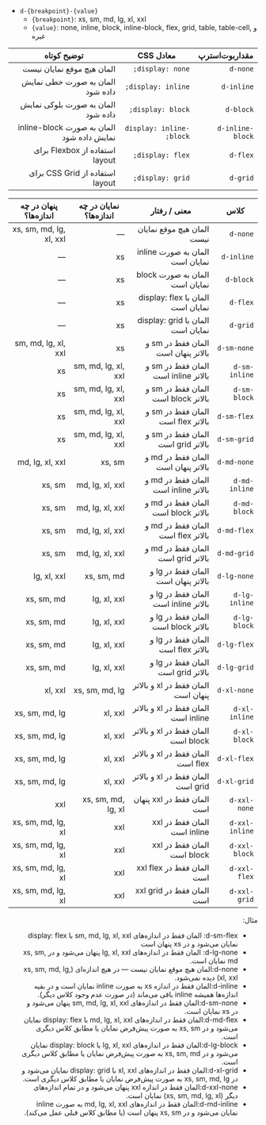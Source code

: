 * `d-{breakpoint}-{value}`
    * `{breakpoint}`: xs, sm, md, lg, xl, xxl
    * `{value}`: none, inline, block, inline-block, flex, grid, table, table-cell, و غیره

<div style="direction: rtl">

| مقدار‌بوت‌استرپ  | معادل CSS                | توضیح کوتاه                               |
|------------------|--------------------------|-------------------------------------------|
| `d-none`         | `display: none;`         | المان هیچ موقع نمایان نیست                |
| `d-inline`       | `display: inline;`       | المان به صورت خطی نمایش داده شود          |
| `d-block`        | `display: block;`        | المان به صورت بلوکی نمایش داده شود        |
| `d-inline-block` | `display: inline-block;` | المان به صورت inline-block نمایش داده شود |
| `d-flex`         | `display: flex;`         | استفاده از Flexbox برای layout            |
| `d-grid`         | `display: grid;`         | استفاده از CSS Grid برای layout           |

| کلاس           | معنی / رفتار                        | نمایان در چه اندازه‌ها؟ | پنهان در چه اندازه‌ها؟  |
|----------------|-------------------------------------|-------------------------|-------------------------|
| `d-none`       | المان هیچ موقع نمایان نیست          | —                       | xs, sm, md, lg, xl, xxl |
| `d-inline`     | المان به صورت inline نمایان است     | xs                      | —                       |
| `d-block`      | المان به صورت block نمایان است      | xs                      | —                       |
| `d-flex`       | المان با display: flex نمایان است   | xs                      | —                       |
| `d-grid`       | المان با display: grid نمایان است   | xs                      | —                       |
| `d-sm-none`    | المان فقط در sm و بالاتر پنهان است  | xs                      | sm, md, lg, xl, xxl     |
| `d-sm-inline`  | المان فقط در sm و بالاتر inline است | sm, md, lg, xl, xxl     | xs                      |
| `d-sm-block`   | المان فقط در sm و بالاتر block است  | sm, md, lg, xl, xxl     | xs                      |
| `d-sm-flex`    | المان فقط در sm و بالاتر flex است   | sm, md, lg, xl, xxl     | xs                      |
| `d-sm-grid`    | المان فقط در sm و بالاتر grid است   | sm, md, lg, xl, xxl     | xs                      |
| `d-md-none`    | المان فقط در md و بالاتر پنهان است  | xs, sm                  | md, lg, xl, xxl         |
| `d-md-inline`  | المان فقط در md و بالاتر inline است | md, lg, xl, xxl         | xs, sm                  |
| `d-md-block`   | المان فقط در md و بالاتر block است  | md, lg, xl, xxl         | xs, sm                  |
| `d-md-flex`    | المان فقط در md و بالاتر flex است   | md, lg, xl, xxl         | xs, sm                  |
| `d-md-grid`    | المان فقط در md و بالاتر grid است   | md, lg, xl, xxl         | xs, sm                  |
| `d-lg-none`    | المان فقط در lg و بالاتر پنهان است  | xs, sm, md              | lg, xl, xxl             |
| `d-lg-inline`  | المان فقط در lg و بالاتر inline است | lg, xl, xxl             | xs, sm, md              |
| `d-lg-block`   | المان فقط در lg و بالاتر block است  | lg, xl, xxl             | xs, sm, md              |
| `d-lg-flex`    | المان فقط در lg و بالاتر flex است   | lg, xl, xxl             | xs, sm, md              |
| `d-lg-grid`    | المان فقط در lg و بالاتر grid است   | lg, xl, xxl             | xs, sm, md              |
| `d-xl-none`    | المان فقط در xl و بالاتر پنهان است  | xs, sm, md, lg          | xl, xxl                 |
| `d-xl-inline`  | المان فقط در xl و بالاتر inline است | xl, xxl                 | xs, sm, md, lg          |
| `d-xl-block`   | المان فقط در xl و بالاتر block است  | xl, xxl                 | xs, sm, md, lg          |
| `d-xl-flex`    | المان فقط در xl و بالاتر flex است   | xl, xxl                 | xs, sm, md, lg          |
| `d-xl-grid`    | المان فقط در xl و بالاتر grid است   | xl, xxl                 | xs, sm, md, lg          |
| `d-xxl-none`   | المان فقط در xxl پنهان است          | xs, sm, md, lg, xl      | xxl                     |
| `d-xxl-inline` | المان فقط در xxl inline است         | xxl                     | xs, sm, md, lg, xl      |
| `d-xxl-block`  | المان فقط در xxl block است          | xxl                     | xs, sm, md, lg, xl      |
| `d-xxl-flex`   | المان فقط در xxl flex است           | xxl                     | xs, sm, md, lg, xl      |
| `d-xxl-grid`   | المان فقط در xxl grid است           | xxl                     | xs, sm, md, lg, xl      |

مثال:

* d-sm-flex: المان فقط در اندازه‌های sm, md, lg, xl, xxl با display: flex نمایان می‌شود و در xs پنهان است
* d-lg-none: المان فقط در اندازه‌های lg, xl, xxl پنهان می‌شود و در xs, sm, md نمایان است.
* d-none:المان هیچ موقع نمایان نیست — در هیچ اندازه‌ای (xs, sm, md, lg, xl, xxl) دیده نمی‌شود.
* d-inline:المان فقط در اندازه xs به صورت inline نمایان است و در بقیه اندازه‌ها همیشه inline باقی می‌ماند (در صورت عدم وجود کلاس دیگر).
* d-sm-none:المان فقط در اندازه‌های sm, md, lg, xl, xxl پنهان می‌شود و در xs نمایان است.
* d-md-flex:المان فقط در اندازه‌های md, lg, xl, xxl با display: flex نمایان می‌شود و در xs, sm به صورت پیش‌فرض نمایان یا مطابق کلاس دیگری است.
* d-lg-block:المان فقط در اندازه‌های lg, xl, xxl با display: block نمایان می‌شود و در xs, sm, md به صورت پیش‌فرض نمایان یا مطابق کلاس دیگری است.
* d-xl-grid:المان فقط در اندازه‌های xl, xxl با display: grid نمایان می‌شود و در xs, sm, md, lg به صورت پیش‌فرض نمایان یا مطابق کلاس دیگری است.
* d-xxl-none:المان فقط در اندازه xxl پنهان می‌شود و در تمام اندازه‌های دیگر (xs, sm, md, lg, xl) نمایان است.
* d-md-inline:المان فقط در اندازه‌های md, lg, xl, xxl به صورت inline نمایان می‌شود و در xs, sm پنهان است (یا مطابق کلاس قبلی عمل می‌کند).

</div>
